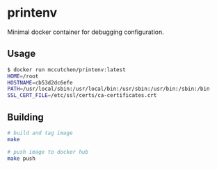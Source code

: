 # printenv

Minimal docker container for debugging configuration.

## Usage

```bash
$ docker run mccutchen/printenv:latest
HOME=/root
HOSTNAME=cb53d2dc6efe
PATH=/usr/local/sbin:/usr/local/bin:/usr/sbin:/usr/bin:/sbin:/bin
SSL_CERT_FILE=/etc/ssl/certs/ca-certificates.crt
```

## Building

```bash
# build and tag image
make

# push image to docker hub
make push
```

